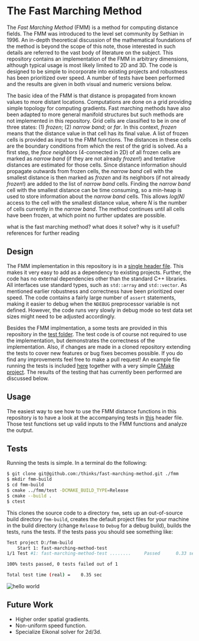 # The Fast Marching Method
The *Fast Marching Method* (FMM) is a method for computing distance fields. The FMM was introduced to the level set community by Sethian in 1996. An in-depth theoretical discussion of the mathematical foundations of the method is beyond the scope of this note, those interested in such details are referred to the vast body of literature on the subject. This repository contains an implementation of the FMM in arbitrary dimensions, although typical usage is most likely limited to 2D and 3D. The code is designed to be simple to incorporate into existing projects and robustness has been prioritized over speed. A number of tests have been performed and the results are given in both visual and numeric versions below. 

The basic idea of the FMM is that distance is propagated from known values to more distant locations. Computations are done on a grid providing simple topology for computing gradients. Fast marching methods have also been adapted to more general manifold structures but such methods are not implemented in this repository. Grid cells are classified to be in one of three states: (1) *frozen*; (2) *narrow band*; or *far*. In this context, *frozen* means that the distance value in that cell has its final value. A list of frozen cells is provided as input to the FMM functions. The distances in these cells are the boundary conditions from which the rest of the grid is solved. As a first step, the *face neighbors* (4-connected in 2D) of all frozen cells are marked as *narrow band* (if they are not already *frozen*!) and tentative distances are estimated for those cells. Since distance information should propagate outwards from frozen cells, the *narrow band* cell with the smallest distance is then marked as *frozen* and its neighbors (if not already *frozen*!) are added to the list of *narrow band* cells. Finding the *narrow band* cell with the smallest distance can be time consuming, so a min-heap is used to store information about the *narrow band* cells. This allows *log(N)* access to the cell with the smallest distance value, where *N* is the number of cells currently in the *narrow band*. The method continues until all cells have been frozen, at which point no further updates are possible.

what is the fast marching method? 
what does it solve? 
why is it useful?
references for further reading

## Design
The FMM implementation in this repository is in a [single header file](https://github.com/thinks/fast-marching-method/blob/master/include/thinks/fastMarchingMethod.hpp). This makes it very easy to add as a dependency to existing projects. Further, the code has no external dependencies other than the standard C++ libraries. All interfaces use standard types, such as `std::array` and `std::vector`. As mentioned earlier robustness and correctness have been prioritized over speed. The code contains a fairly large number of `assert` statements, making it easier to debug when the `NDEBUG` preprocessor variable is not defined. However, the code runs very slowly in debug mode so test data set sizes might need to be adjusted accordingly.

Besides the FMM implmentation, a some tests are provided in this repository in the [test folder](https://github.com/thinks/fast-marching-method/tree/master/test). The test code is of course not required to use the implementation, but demonstrates the correctness of the implementation. Also, if changes are made in a cloned repository extending the tests to cover new features or bug fixes becomes possible. If you do find any improvements feel free to make a pull request! An example file running the tests is included [here](https://github.com/thinks/fast-marching-method/blob/master/test/main.cpp) together with a very simple [CMake project](https://github.com/thinks/fast-marching-method/blob/master/test/CMakeLists.txt). The results of the testing that has currently been performed are discussed below.

## Usage
The easiest way to see how to use the FMM distance functions in this repository is to have a look at the accompanying tests in [this](https://github.com/thinks/fast-marching-method/blob/master/test/include/thinks/testFastMarchingMethod.hpp) header file. Those test functions set up valid inputs to the FMM functions and analyze the output.



## Tests
Running the tests is simple. In a terminal do the following:

```bash
$ git clone git@github.com:/thinks/fast-marching-method.git ./fmm
$ mkdir fmm-build
$ cd fmm-build
$ cmake ../fmm/test -DCMAKE_BUILD_TYPE=Release
$ cmake --build . 
$ ctest
```

This clones the source code to a directory `fmm`, sets up an out-of-source build directory `fmm-build`, creates the default project files for your machine in the build directory (change `Release` to `Debug` for a debug build), builds the tests, runs the tests. If the tests pass you should see something like:

```bash
Test project D:/fmm-build
    Start 1: fast-marching-method-test
1/1 Test #1: fast-marching-method-test ........     Passed      0.33 sec

100% tests passed, 0 tests failed out of 1

Total test time (real) =    0.35 sec

```

![hello world](https://github.com/thinks/fast-marching-method/blob/master/test/img/unsigned_grad_mag_float.png?raw=true "grad mag")


## Future Work
* Higher order spatial gradients.
* Non-uniform speed function.
* Specialize Eikonal solver for 2d/3d.

